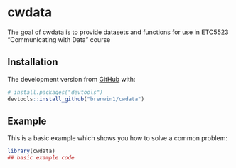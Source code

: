 
<!-- README.md is generated from README.Rmd. Please edit that file -->

# cwdata

<!-- badges: start -->

<!-- badges: end -->

The goal of cwdata is to provide datasets and functions for use in
ETC5523 “Communicating with Data” course

## Installation

<!-- You can install the released version of cwdata  from [CRAN](https://CRAN.R-project.org) with: -->

<!-- ``` r -->

<!-- install.packages("cwdata ") -->

<!-- ``` -->

The development version from [GitHub](https://github.com/) with:

``` r
# install.packages("devtools")
devtools::install_github("brenwin1/cwdata")
```

## Example

This is a basic example which shows you how to solve a common problem:

``` r
library(cwdata)
## basic example code
```
